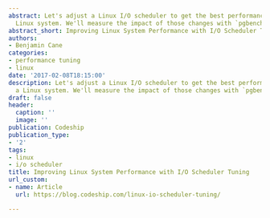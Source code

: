 ```yaml
---
abstract: Let's adjust a Linux I/O scheduler to get the best performance out of a
  Linux system. We'll measure the impact of those changes with `pgbench`.
abstract_short: Improving Linux System Performance with I/O Scheduler Tuning
authors:
- Benjamin Cane
categories:
- performance tuning
- linux
date: '2017-02-08T18:15:00'
description: Let's adjust a Linux I/O scheduler to get the best performance out of
  a Linux system. We'll measure the impact of those changes with `pgbench`.
draft: false
header:
  caption: ''
  image: ''
publication: Codeship
publication_type:
- '2'
tags:
- linux
- i/o scheduler
title: Improving Linux System Performance with I/O Scheduler Tuning
url_custom:
- name: Article
  url: https://blog.codeship.com/linux-io-scheduler-tuning/

---
```


